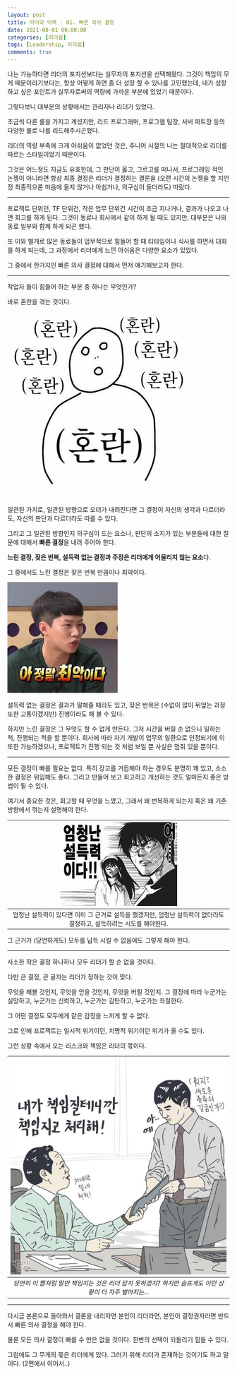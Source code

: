 ```yaml
---
layout: post
title: 리더의 덕목 - 01. 빠른 의사 결정
date: 2021-08-01 00:00:00
categories: [리더쉽]
tags: [Leadership, 리더쉽]
comments: true
---
```


나는 가능하다면 리더의 포지션보다는 실무자의 포지션을 선택해왔다. 그것이 책임의 무게 때문이라기보다는, 항상 어떻게 하면 좀 더 성장 할 수 있나를 고민했는데, 내가 성장하고 싶은 포인트가 실무자로써의 역량에 가까운 부분에 있었기 때문이다.

그렇다보니 대부분의 상황에서는 관리자나 리더가 있었다.

조금씩 다른 롤을 가지고 계셨지만, 리드 프로그래머, 프로그램 팀장, 서버 파트장 등의 다양한 롤로 나를 리드해주시곤했다.

리더의 역량 부족에 크게 아쉬움이 없었던 것은, 주니어 시절의 나는 절대적으로 리더를 따르는 스타일이었기 때문이다.

그것은 어느정도 지금도 유효한데, 그 판단이 옳고, 그르고를 떠나서, 프로그래밍 적인 논쟁이 아니라면 항상 최종 결정은 리더가 결정하는 결론을 (오랜 시간의 논쟁을 할 지언정 최종적으론 마음에 들지 않거나 아쉽거나, 의구심이 들더라도) 따랐다.

---

프로젝트 단위던, TF 단위건, 작은 업무 단위건 시간이 조금 지나거나, 결과가 나오고 나면 회고를 하게 된다. 그것이 동료나 회사에서 같이 하게 될 때도 있지만, 대부분은 나와 동료 일부와 함께 하게 되곤 했다.

또 이와 별개로 많은 동료들이 업무적으로 힘들어 할 때 티타임이나 식사를 하면서 대화를 하게 되는데, 그 과정에서 리더에게 느낀 아쉬움은 다양한 요소가 있었다.

그 중에서 한가지인 빠른 의사 결정에 대해서 먼저 얘기해보고자 한다.

---

작업자 들이 힘들어 하는 부분 중 하나는 무엇인가?

바로 혼란을 겪는 것이다.

![혼란하다](/img/2021/confuse.jpg)

일관된 가치로, 일관된 방향으로 오더가 내려진다면 그 결정이 자신의 생각과 다르더라도, 자신의 판단과 다르더라도 따를 수 있다.

그리고 그 일관된 방향인지 의구심이 드는 요소나, 판단의 소지가 있는 부분들에 대한 질문에 대해서  **빠른 결정**을 내려 주어야 한다.

**느린 결정, 잦은 번복, 설득력 없는 결정과 주장은 리더에게 어울리지 않는 요소**다.

그 중에서도 느린 결정은 잦은 번복 만큼이나 최악이다.

![최악이다](/img/2021/worst.jpg)

설득력 없는 결정은 결과가 말해줄 때라도 있고, 잦은 번복은 (수없이 많이 뒤엎는 과정 또한 고통이겠지만) 진행이라도 해 볼 수 있다.

하지만 느린 결정은 그 무엇도 할 수 없게 만든다. 그저 시간을 버릴 순 없으니 일하는 척, 진행되는 척을 할 뿐이다. 회사에 따라 자기 개발이 업무의 일환으로 인정되기에 이 또한 가능하겠으나, 프로젝트가 진행 되는 것 처럼 보일 뿐 사실은 멈춰 있을 뿐이다.

---

모든 결정이 빠를 필요는 없다. 특히 장고를 거듭해야 하는 경우도 분명히 꽤 있고, 소소한 결정은 위임해도 좋다. 그리고 만들어 보고 회고하고 개선하는 것도 얼마든지 좋은 방법이 될 수 있다.

여기서 중요한 것은, 회고할 때 무엇을 느꼈고, 그래서 왜 번복하게 되는지 혹은 왜 기존 방향에서 꺾는지 설명해야 한다.

| ![엄청난 설득력](/img/2021/persuasive_power.jpg) |
|:--:| 
| 엄청난 설득력이 있다면 이미 그 근거로 설득을 했겠지만, 엄청난 설득력이 없더라도 결정하고, 설득하려는 시도를 해야한다. |

그 근거가 (당연하게도) 모두를 납득 시킬 수 없음에도 그렇게 해야 한다.

---

사소한 작은 결정 하나하나 모두 리더가 할 순 없을 것이다.

다만 큰 결정, 큰 골자는 리더가 정하는 것이 맞다.

무엇을 해볼 것인지, 무엇을 얻을 것인지, 무엇을 버릴 것인지. 그 결정에 따라 누군가는 실망하고, 누군가는 신뢰하고, 누군가는 감탄하고, 누군가는 좌절한다.

그 어떤 결정도 모두에게 같은 감정을 느끼게 할 수 없다. 

그로 인해 프로젝트는 일시적 위기이던, 치명적 위기이던 위기가 올 수도 있다. 

그런 상황 속에서 오는 리스크와 책임은 리더의 몫이다.

| ![책임](/img/2021/responsibility.jpg) |
|:--:| 
| *당연히 이 짤처럼 말만 책임지는 것은 리더 답지 못하겠지? 하지만 슬프게도 이런 상황이 더 자주 벌어지는...* |

---

다시금 본론으로 돌아와서 결론을 내리자면 본인이 리더라면, 본인이 결정권자라면 반드시 빠른 의사 결정을 해야 한다.

물론 모든 의사 결정이 빠를 수 만은 없을 것이다. 한번의 선택이 되돌리기 힘들 수 있다.

그럼에도 그 무게의 몫은 리더에게 있다. 그러기 위해 리더가 존재하는 것이기도 하고 말이다. (2편에서 이어서..)
